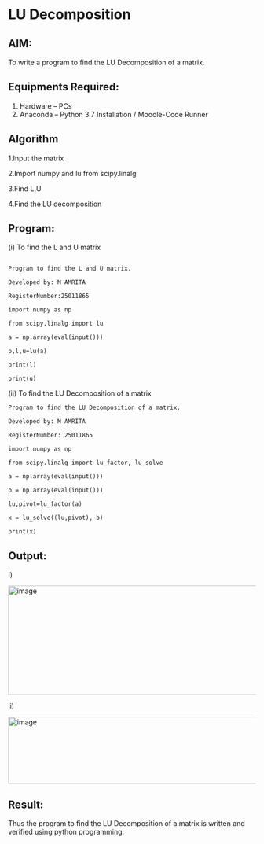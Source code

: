 # LU Decomposition 

## AIM:
To write a program to find the LU Decomposition of a matrix.

## Equipments Required:
1. Hardware – PCs
2. Anaconda – Python 3.7 Installation / Moodle-Code Runner

## Algorithm

1.Input the matrix

2.Import numpy and lu from scipy.linalg

3.Find L,U

4.Find the LU decomposition  
 
## Program:
(i) To find the L and U matrix
```

Program to find the L and U matrix.

Developed by: M AMRITA

RegisterNumber:25011865

import numpy as np

from scipy.linalg import lu

a = np.array(eval(input()))

p,l,u=lu(a)

print(l)

print(u)

```
(ii) To find the LU Decomposition of a matrix
```
Program to find the LU Decomposition of a matrix.

Developed by: M AMRITA

RegisterNumber: 25011865

import numpy as np

from scipy.linalg import lu_factor, lu_solve

a = np.array(eval(input()))

b = np.array(eval(input()))

lu,pivot=lu_factor(a)

x = lu_solve((lu,pivot), b)

print(x)

```

## Output:

i)

<img width="624" height="222" alt="image" src="https://github.com/user-attachments/assets/bce2efea-4076-442e-8fa1-7fc7322a73d5" />

ii)

<img width="613" height="136" alt="image" src="https://github.com/user-attachments/assets/ea9b2645-7325-42e0-91bd-d75ba3473928" />

## Result:

Thus the program to find the LU Decomposition of a matrix is written and verified using python programming.

